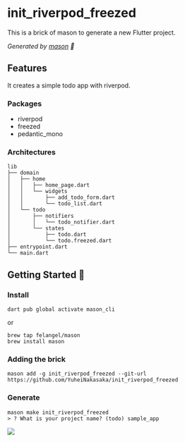 # init_riverpod_freezed

This is a brick of mason to generate a new Flutter project.

_Generated by [mason](https://github.com/felangel/mason) 🧱_

## Features

It creates a simple todo app with riverpod.

### Packages

- riverpod
- freezed
- pedantic_mono

### Architectures

```
lib
├── domain
│   ├── home
│   │   ├── home_page.dart
│   │   └── widgets
│   │       ├── add_todo_form.dart
│   │       └── todo_list.dart
│   └── todo
│       ├── notifiers
│       │   └── todo_notifier.dart
│       └── states
│           ├── todo.dart
│           └── todo.freezed.dart
├── entrypoint.dart
└── main.dart
```

## Getting Started 🚀

### Install

```
dart pub global activate mason_cli
```

or

```
brew tap felangel/mason
brew install mason
```

### Adding the brick

```
mason add -g init_riverpod_freezed --git-url https://github.com/YuheiNakasaka/init_riverpod_freezed
```

### Generate

```
mason make init_riverpod_freezed
> ? What is your project name? (todo) sample_app
```

![](https://user-images.githubusercontent.com/1421093/175816336-b7675df1-8494-482b-affb-07b0537ab011.png)
